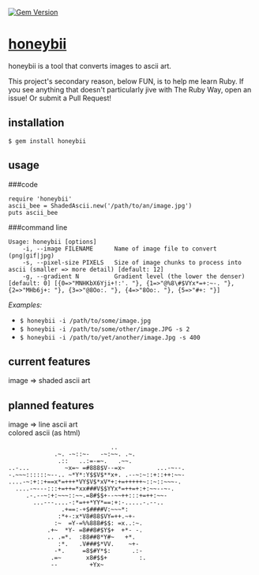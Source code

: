 [![Gem Version](https://badge.fury.io/rb/honeybii.svg)](http://badge.fury.io/rb/honeybii)

[honeybii](http://www.honeybii.com)
==========

honeybii is a tool that converts images to ascii art.

This project's secondary reason, below FUN, is to help me learn Ruby. If you see anything that doesn't particularly jive with The Ruby Way, open an issue! Or submit a Pull Request!

installation
----------

`$ gem install honeybii`

usage
----------

###code

    require 'honeybii'
    ascii_bee = ShadedAscii.new('/path/to/an/image.jpg')
    puts ascii_bee

###command line

    Usage: honeybii [options]
        -i, --image FILENAME      Name of image file to convert (png|gif|jpg)
        -s, --pixel-size PIXELS   Size of image chunks to process into ascii (smaller => more detail) [default: 12]
        -g, --gradient N          Gradient level (the lower the denser) [default: 0] [{0=>"MNHKbX6Yji+!:'. "}, {1=>"@%8\#$VYx*=+:~-. "}, {2=>"MHb6j+: "}, {3=>"@8Oo:. "}, {4=>"8Oo:. "}, {5=>"#+: "}]

_Examples:_

- `$ honeybii -i /path/to/some/image.jpg`
- `$ honeybii -i /path/to/some/other/image.JPG -s 2`
- `$ honeybii -i /path/to/yet/another/image.Jpg -s 400`

current features
----------

image => shaded ascii art

planned features
----------

image => line ascii art  
colored ascii (as html)

                                 ..                   
                 .~. -~::~-   -~:~~. .~.              
                  .::   ..:=-=~.   .~~.               
    ..-...          ~x=~ =#888$V--=x~         ...-~--.
    -.~~~::::::~--.. ~*Y*:Y$$V$**x+. .--~:~::+::++:~~-
    ....-~:+::+==x*=+++*VY$V$*xV*+:+=+++++~::~::~~~-. 
      ....-~---:::+=++=*xx###V$$YYx*=++=+:+:~~--~-.   
         .-.--~:+:~~~::~~.=8#$$+--~~++:::+=++:~~-     
           ...---....-:*=++*YY*==:+:-.....-.--..      
                   .+==:-+$####V:~~~*:                
                  :*+-:x*V8#88$VY=++.~+-              
                 :~  =Y-=%%888#$$: =x..:~.            
               .+~  *Y- =8##8#$Y$+  +*- -.            
               .. .=*.  :88##8*Y#~   +*.              
                  :*.   .V###$*VV.    ~+-             
                 -*.     =8$#Y*$:      .:-            
                .=~       x8#$$+         :.           
                --         +Yx~                       

